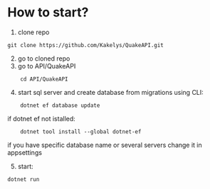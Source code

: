 How to start? 
===

1. clone repo
```
git clone https://github.com/Kakelys/QuakeAPI.git
```
2. go to cloned repo
3. go to API/QuakeAPI
```
    cd API/QuakeAPI
```
4. start sql server and create database from migrations using CLI:
```
    dotnet ef database update
```
if dotnet ef not istalled: 
```
    dotnet tool install --global dotnet-ef
```
if you have specific database name or several servers change it in appsettings

5. start: 
  ```
  dotnet run
  ```